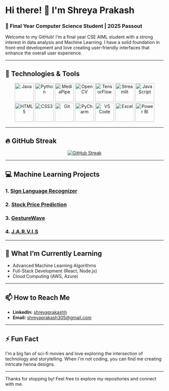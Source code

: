 # Hi there! 👋 I'm Shreya Prakash

### 🚀 Final Year Computer Science Student | 2025 Passout

Welcome to my GitHub! I'm a final year CSE AIML student with a strong interest in data analysis and Machine Learning. I have a solid foundation in front-end development and love creating user-friendly interfaces that enhance the overall user experience.

---



## 🔧 Technologies & Tools

<p align="center">
  <img src="https://img.icons8.com/color/48/000000/java-coffee-cup-logo.png" alt="Java" height="60"/>
  <img src="https://img.icons8.com/color/48/000000/python--v1.png" alt="Python" height="60"/>
  <img src="https://viz.mediapipe.dev/logo.png" alt="MediaPipe" height="60"/>
  <img src="https://img.icons8.com/color/48/000000/opencv.png" alt="OpenCV" height="60"/>
  <img src="https://img.icons8.com/color/48/000000/tensorflow.png" alt="TensorFlow" height="60"/>
  <img src="https://cdn.jsdelivr.net/gh/devicons/devicon/icons/streamlit/streamlit-original.svg" alt="Streamlit" height="60"/>
  <img src="https://img.icons8.com/color/48/000000/javascript--v1.png" alt="JavaScript" height="60"/>
  <img src="https://img.icons8.com/color/48/000000/html-5--v1.png" alt="HTML5" height="60"/>
  <img src="https://img.icons8.com/color/48/000000/css3.png" alt="CSS3" height="60"/>
  <img src="https://img.icons8.com/color/48/000000/git.png" alt="Git" height="60"/>
  <img src="https://resources.jetbrains.com/storage/products/pycharm/img/meta/pycharm_logo_300x300.png" alt="PyCharm" height="60"/>
  <img src="https://img.icons8.com/color/48/000000/visual-studio-code-2019.png" alt="VS Code" height="60"/>
  <img src="https://img.icons8.com/color/48/000000/microsoft-excel-2019--v1.png" alt="Excel" height="60"/>
  <img src="https://img.icons8.com/color/48/000000/power-bi.png" alt="Power BI" height="60"/>
</p>


---

## 🔥 GitHub Streak

<div align="center">
  
[![GitHub Streak](https://streak-stats.demolab.com/?user=shreyaprakashh&theme=tokyonight)](https://git.io/streak-stats)

</div>

---




## 💻 Machine Learning Projects

### 1. [Sign Language Recognizer](https://github.com/shreyaprakashh/Sign-Language-Recognizer)
### 2. [Stock Price Prediction](https://github.com/shreyaprakashh/Stock_Price_Prediction)
### 3. [GestureWave](https://github.com/shreyaprakashh/GestureWave)
### 4. [J.A.R.V.I.S](https://github.com/shreyaprakashh/GestureWave)



---


## 🌱 What I’m Currently Learning

- Advanced Machine Learning Algorithms
- Full-Stack Development (React, Node.js)
- Cloud Computing (AWS, Azure)

---

## 📫 How to Reach Me

- **LinkedIn:** [shreyaprakashh](https://www.linkedin.com/in/shreyaprakashh/)
- **Email:** [shreyaprakash305@gmail.com](mailto:your.email@example.com)

---

## ⚡ Fun Fact

I'm a big fan of sci-fi movies and love exploring the intersection of technology and storytelling. When I'm not coding, you can find me creating intricate henna designs.

---

Thanks for stopping by! Feel free to explore my repositories and connect with me.
